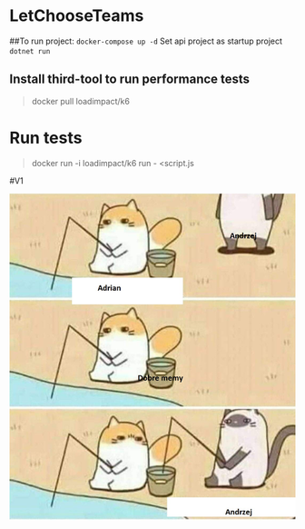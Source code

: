 # LetChooseTeams


##To run project:
`docker-compose up -d`
Set api project as startup project
`dotnet run`

## Install third-tool to run performance tests
> docker pull loadimpact/k6

# Run tests
> docker run -i loadimpact/k6 run - <script.js



#V1

![alt text](https://github.com/AGranosik/LetChooseTeams/blob/event-sourcing/images/img.jpg)